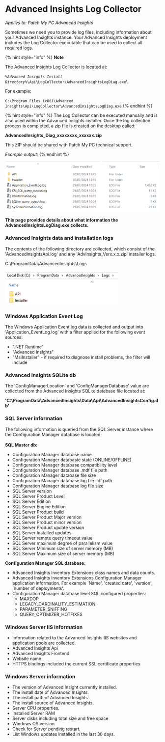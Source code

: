 # Advanced Insights Log Collector

_Applies to: Patch My PC Advanced Insights_

Sometimes we need you to provide log files, including information about your Advanced Insights instance. Your Advanced Insights deployment includes the Log Collector executable that can be used to collect all required logs.

{% hint style="info" %}
**Note**

The Advanced Insights Log Collector is located at:

_`%Advanced Insights Install Directory%`_`\Api\LogCollector\AdvancedInsightsLogDiag.exe`\


For example:

`C:\Program Files (x86)\Advanced Insights\Api\LogCollector\AdvancedInsightsLogDiag.exe`
{% endhint %}

{% hint style="info" %}
The Log Collector can be executed manually and is also used within the Advanced Insights installer. Once the log collection process is completed, a zip file is created on the desktop called:

**AdvancedInsights\_Diag\_xxxxxxxx\_xxxxxx.zip**

This ZIP should be shared with Patch My PC technical support.

_Example output:_
{% endhint %}

![](/_images/image-(1926).png "Advanced Insights log collection output.")

**This page provides details about what information the AdvancedInsightsLogDiag.exe collects.**

### Advanced Insights data and installation logs

The contents of the following directory are collected, which consist of the 'AdvancedInsightsApi.log' and any 'AdvInsights\_Verx.x.x.zip' installer logs.

C:\ProgramData\AdvancedInsights\Logs

![](/_images/image-(1924).png "Advanced Insights default logging directory")

### Windows Application Event Log

The Windows Application Event log data is collected and output into 'Application\_EventLog.log' with a filter applied for the following event sources:

* ".NET Runtime"&#x20;
* "Advanced Insights"
* "MsiInstaller" - if required to diagnose install problems, the filter will include&#x20;

### Advanced Insights SQLite db

The 'ConfigManagerLocation' and 'ConfigManagerDatabase' value are collected from the Advanced Insights SQLite database file located at:

**'C:\ProgramData\AdvancedInsights\Data\Api\AdvancedInsightsConfig.db'**

### SQL Server information

The following information is queried from the SQL Server instance where the Configuration Manager database is located:\
\
**SQL Master db:**

* Configuration Manager database name
* &#x20;Configuration Manager databaste state (ONLINE/OFFLINE)
* Configuration Manager database compatibility level
* Configuration Manager database .mdf file path
* Configuration Manager database file size
* Configuration Manager database log file .ldf path
* Configuration Manager database log file size
* SQL Server version
* SQL Server Product Level
* SQL Server Edition
* SQL Server Engine Edition
* SQL Server Product build
* SQL Server Product Major version
* SQL Server Product minor version
* SQL Server Product update version
* SQL Server Installed updates
* SQL Server remote query timeout value
* SQL Server maximum degree of parallelism value
* SQL Server Minimum size of server memory (MB)
* SQL Server Maximum size of server memory (MB)

**Configuration Manager SQL database:**

* Advanced Insights Inventory Extensions class names and data counts.
* Advanced Insights Inventory Extensions Configuration Manager application information. For    example 'Name', 'created date', 'version', 'number of deployments'.
* Configuration Manager database level SQL configured properties:
  * MAXDOP
  * LEGACY\_CARDINALITY\_ESTIMATION
  * PARAMETER\_SNIFFING
  * QUERY\_OPTIMIZER\_HOTFIXES

### Windows Server IIS information

* Information related to the Advanced Insights IIS websites and application pools are collected.
* Advanced Insights Api
* Advanced Insights Frontend
* Website name
* HTTPS bindings included the current SSL certificate properties

### Windows Server information

* The version of Advanced Insight currently installed.
* The install date of Advanced Insights.
* The install path of Advanced Insights.
* The install source of Advanced Insights.
* Server CPU properties.
* Installed Server RAM
* Server disks including total size and free space
* Windows OS version
* Check for Server pending restart.
* List Windows updates installed in the last 30 days.